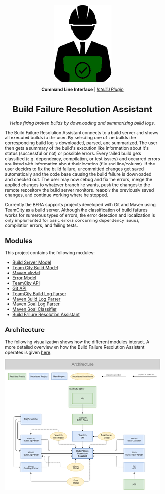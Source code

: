 <div align="center">

![Icon](assets/icon.png)

**Command Line Interface** |
_[IntelliJ Plugin](https://github.com/alexscheitlin/build-failure-resolution-assistant-intellij-plugin)_

# Build Failure Resolution Assistant

_Helps fixing broken builds by downloading and summarizing build logs._

</div>

The Build Failure Resolution Assistant connects to a build server and shows all executed builds to the user. By selecting one of the builds the corresponding build log is downloaded, parsed, and summarized. The user then gets a summary of the build's execution like information about it's status (successful or not) or possible errors. Every failed build gets classified (e.g. dependency, compilation, or test issues) and occurred errors are listed with information about their location (file and line/column). If the user decides to fix the build failure, uncommitted changes get saved automatically and the code base causing the build failure is downloaded and checked out. The user may now debug and fix the errors, merge the applied changes to whatever branch he wants, push the changes to the remote repository the build server monitors, reapply the previously saved changes, and continue working where he stopped.

Currently the BFRA supports projects developed with Git and Maven using TeamCity as a build server. Although the classification of build failures works for numerous types of errors, the error detection and localization is only implemented for basic errors concerning dependency issues, compilation errors, and failing tests.

## Modules

This project contains the following modules:

- [Build Server Model](build-server-model)
- [Team City Build Model](teamcity-build-model)
- [Maven Model](maven-model)
- [Error Model](error-model)
- [TeamCity API](teamcity-api)
- [Git API](git-api)
- [TeamCity Build Log Parser](teamcity-build-log-parser)
- [Maven Build Log Parser](maven-build-log-parser)
- [Maven Goal Log Parser](maven-goal-log-parser)
- [Maven Goal Classifier](maven-goal-classifier)
- [Build Failure Resolution Assistant](build-failure-resolution-assistant)

## Architecture

The following visualization shows how the different modules interact. A more detailed overview on how the Build Failure Resolution Assistant operates is given [here](build-failure-resolution-assistant).

![Architecture](assets/architecture.png)
